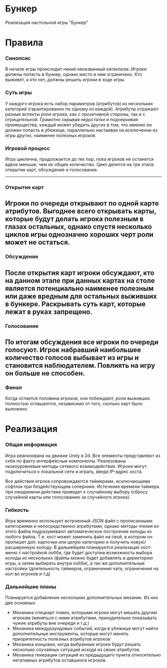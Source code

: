 # Бункер
Реализация настольной игры "Бункер"

# Правила

### Синопсис
В начале игры происходит некий неназванный катаклизм. Игроки должны попасть в бункер, однако место в нем ограничено.
Кто выживет, а кто нет, должны решить игроки в ходе игры.

### Суть игры
У каждого игрока есть набор параметров (атрибутов) из нескольких категорий (гарантированно по одному из каждой). Атрибуты отражают разные аспекты роли игрока,
как с прозитивной стороны, так и с отрицательной. Грамотно скрывая недостатки и подчеркивая преимущества, каждый может убедить других в том, что именно он
должен попасть в убежище, параллельно настаивая на исключении из игры других, наименее полезных игроков.

### Игровой процесс
Игра циклична, продолжается до тех пор, пока игроков не останется вдвое меньше, чем их общее количество.
Цикл делится на три этапа: открытие карт, обсуждение и голосование. 

---

### Открытие карт
Игроки по очереди открывают по одной карте атрибутов. Выгоднее всего открывать карты, которые будут делать игрока полезным в глазах остальных, однако
спустя несколько циклов игры однозначно хороших черт роли может не остаться.
---

### Обсуждение
После открытия карт игроки обсуждают, кто на данном этапе при данных картах на столе является потенциально наименее полезным или даже вредным для остальных 
выживших в бункере. Раскрывать суть карт, которые лежат в руках запрещено. 
---

### Голосование
По итогам обсуждения все игроки по очереди голосуют. Игрок набравший наибольшее количество голосов выбывает из игры и становится наблюдателем. Повлиять на 
игру он больше не способен.
---

### Финал
Когда остается половина игроков, они побеждают, роли выживших полностью оглашаются, независимо от того, сколько карт было выложено.

# Реализация

### Общая информация
Игра реализована на движке Unity в 2d. Все элементы представляют из себя по факту интерфейсные компоненты.
Реализованы низкоуровневые методы сетевого взаимодействия. Игроки могут подключиться к локальной сети и играть, введя IP-адрес хоста.

Все действия игрока сопровождаются таймерами, исключающими софтлок при бездействующем сопернике. Истечение времени таймера при ожидаемом действии приведет
к случайному выбору (сбросу случайной карты или голосованию за случайного игрока).

### Гибкость
Игра временно использует встроенный JSON файл с прописанными категориями и непосредственно атрибутами, однако методы чтения из этого файла подразумевают
автоматическое построение колоды из любого файла. Т.е. хост может заменить файл на свой, в котором он пропишет доп. карточки или целую категорию и получить
новую/расширенную колоду. В дальнейшем планируется реализация хост-меню с настройкой лобби, где будет доступна возможность выбора колоды из нескольких
(файлы можно будет добавлять в директорию игры, а затем выбирать внутри лобби), а так же дополнительные настройки (длительность таймеров, ограничения чата,
ограничения на кол-во игроков и т.д)

### Дальнейшие планы
Планируется добавление нескольких дополнительных механик. Из них две основных:
- Механика спецкарт помех, которыми игроки могут мешать другим игрокам (меняться с ними атрибутами, принудительно показывать чужие атрибуты вне очереди и т.д.)
- Механика междураундовых событий, когда в убежище могут найти дополнительные инструменты, которые могут менять приоритетность полезных атрибутов игроков
- Механика концовки, когда выбранные игроки будут решать несколько случайных ситуаций исходя из своих атрибутов.
- Механика генерации ситуаций из предыдущего пункта относительно негативных атрибутов оставшихся игроков.
